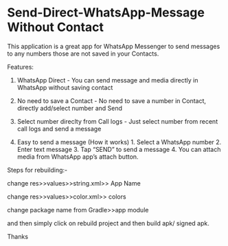 # Send-Direct-WhatsApp-Message Without Contact

This application is a great app for WhatsApp Messenger to send messages to any numbers those are not saved in your Contacts.

Features:

1) WhatsApp Direct - You can send message and media directly in WhatsApp without saving contact

2) No need to save a Contact - No need to save a number in Contact, directly add/select number and Send

3) Select number direclty from Call logs - Just select number from recent call logs and send a message

4) Easy to send a message (How it works) 1. Select a WhatsApp number 2. Enter text message 3. Tap “SEND” to send a message 4. You can attach media from WhatsApp app’s attach button.

Steps for rebuilding:-

change  res>>values>>string.xml>> App Name

change res>>values>>color.xml>> colors


change package name from Gradle>>app module

and then simply click on rebuild project and then build apk/ signed apk.


Thanks

